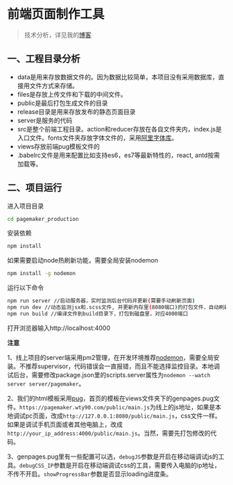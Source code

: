 # 前端页面制作工具

> 技术分析，详见我的[博客](https://www.wty90.com/2018/01/11/pagemaker/)

## 一、工程目录分析
* data是用来存放数据文件的。因为数据比较简单，本项目没有采用数据库，直接用文件方式来存储。
* files是存放上传文件和下载的中间文件。
* public是最后打包生成文件的目录
* release目录是用来存放发布的静态页面目录
* server是服务的代码
* src是整个前端工程目录。action和reducer存放在各自文件夹内，index.js是入口文件。fonts文件夹存放字体文件的，采用[阿里字体库](iconfont.cn)。
* views存放前端pug模板文件的
* .babelrc文件是用来配置比如支持es6，es7等最新特性的，react, antd按需加载等。  

## 二、项目运行
进入项目目录
```bash
cd pagemaker_production
```
安装依赖
```bash
npm install
```
如果需要启动node热刷新功能，需要全局安装nodemon
```bash
npm install -g nodemon
```
运行以下命令
```bash
npm run server //启动服务器，实时监测后台代码并更新(需要手动刷新页面)
npm run dev //动态监测jsx和.scss文件, 并更新内存里(8080端口)的打包文件，自动刷新页面
npm run build //编译文件到build目录下，打包到磁盘里，对应4000端口
```
打开浏览器输入http://localhost:4000

**注意**  

1、线上项目的server端采用pm2管理，在开发环境推荐[nodemon](https://github.com/remy/nodemon/)，需要全局安装。不推荐supervisor，代码错误会一直报错，而且不能选择监控目录。本地调试后台，需要修改package.json里的scripts.server属性为`nodemon --watch server server/pagemaker`。

2、我们的html模板采用[pug](https://pugjs.org/api/getting-started.html)，首页的模板在views文件夹下的genpages.pug文件。`https://pagemaker.wty90.com/public/main.js`为线上的js地址，如果是本地调试pc页面，改成`http://127.0.0.1:8080/public/main.js`，css文件一样。如果是调试手机页面或者其他电脑上，改成`http://your_ip_address:4000/public/main.js`。当然，需要先打包修改的代码。

3、genpages.pug里有一些配置可以选，`debugJS`参数是开启在移动端调试js的工具。`debugCSS_IP`参数是开启在移动端调试css的工具，需要传入电脑的ip地址，不传不开启。`showProgressBar`参数是否显示loading进度条。